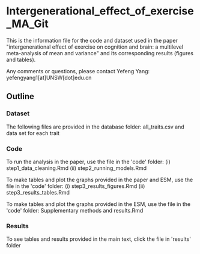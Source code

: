 # Intergenerational_effect_of_exercise_MA_Git
This is the information file for the code and dataset used in the paper "intergenerational effect of exercise on cognition and brain: a multilevel meta-analysis of mean and variance" and its corresponding results (figures and tables). 

Any comments or questions, please contact Yefeng Yang: yefengyang1[at]UNSW[dot]edu.cn

## Outline

### Dataset
The following files are provided in the database folder:
all_traits.csv and data set for each trait

### Code
To run the analysis in the paper, use the file in the 'code' folder: 
(i) step1_data_cleaning.Rmd
(ii) step2_running_models.Rmd

To make tables and plot the graphs provided in the paper and ESM, use the file in the 'code' folder: 
(i) step3_results_figures.Rmd
(ii) step3_results_tables.Rmd

To make tables and plot the graphs provided in the ESM, use the file in the 'code' folder: 
Supplementary methods and results.Rmd

### Results
To see tables and results provided in the main text, click the file in 'results' folder


